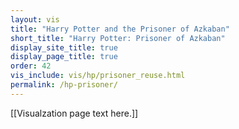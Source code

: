 ```yaml
---
layout: vis
title: "Harry Potter and the Prisoner of Azkaban"
short_title: "Harry Potter: Prisoner of Azkaban"
display_site_title: true
display_page_title: true
order: 42
vis_include: vis/hp/prisoner_reuse.html
permalink: /hp-prisoner/
---
```


[[Visualzation page text here.]]

